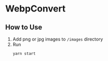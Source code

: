 # WebpConvert

## How to Use
1. Add png or jpg images to `/images` directory
2. Run
   ```bash
   yarn start
   ```
